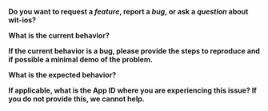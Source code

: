 **Do you want to request a *feature*, report a *bug*, or ask a *question* about wit-ios?**

**What is the current behavior?**

**If the current behavior is a bug, please provide the steps to reproduce and if possible a minimal demo of the problem.**

**What is the expected behavior?**

**If applicable, what is the App ID where you are experiencing this issue? If you do not provide this, we cannot help.**

